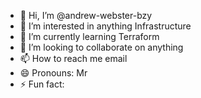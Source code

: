 - 👋 Hi, I’m @andrew-webster-bzy
- 👀 I’m interested in anything Infrastructure
- 🌱 I’m currently learning Terraform
- 💞️ I’m looking to collaborate on anything
- 📫 How to reach me email
- 😄 Pronouns: Mr
- ⚡ Fun fact: 

<!---
andrew-webster-bzy/andrew-webster-bzy is a ✨ special ✨ repository because its `README.md` (this file) appears on your GitHub profile.
You can click the Preview link to take a look at your changes.
--->
